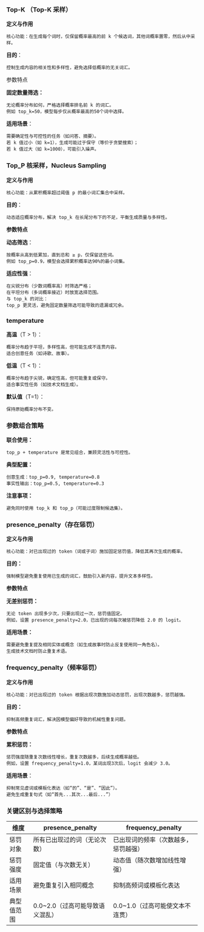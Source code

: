 ### Top-K （Top-K 采样）

**定义与作用**

    核心功能：在生成每个词时，仅保留概率最高的前 k 个候选词，其他词概率置零，然后从中采样。

**目的**：

    控制生成内容的相关性和多样性，避免选择低概率的无关词汇。

参数特点

**固定数量筛选：**

    无论概率分布如何，严格选择概率排名前 k 的词汇。
    例如 top_k=50，模型每步仅从概率最高的50个词中选择。

**适用场景**：

    需要确定性与可控性的任务（如问答、摘要）。
    若 k 值过小（如 k=1），生成可能过于保守（等价于贪婪搜索）；
    若 k 值过大（如 k=1000），可能引入噪声。

### Top_P 核采样，Nucleus Sampling

**定义与作用**

    核心功能：从累积概率超过阈值 p 的最小词汇集合中采样。

**目的**：

    动态适应概率分布，解决 top_k 在长尾分布下的不足，平衡生成质量与多样性。

**参数特点**

**动态筛选**：

    按概率从高到低累加，直到总和 ≥ p，仅保留这些词。
    例如 top_p=0.9，模型会选择累积概率达90%的最小词集。

**适应性强**：

    在尖锐分布（少数词概率高）时筛选严格；
    在平坦分布（多词概率接近）时放宽选择范围。
    与 top_k 的对比：
    top_p 更灵活，避免固定数量筛选可能导致的遗漏或冗余。

### temperature

**高温**（T > 1）：

    概率分布趋于平坦，多样性高，但可能生成不连贯内容。
    适合创意任务（如诗歌、故事）。

**低温**（T < 1）：

    概率分布趋于尖锐，确定性高，但可能重复或保守。
    适合事实性任务（如技术文档生成）。

**默认值**（T=1）：

    保持原始概率分布不变。

### 参数组合策略

**联合使用：**

    top_p + temperature 是常见组合，兼顾灵活性与可控性。

**典型配置：**

    创意生成：top_p=0.9, temperature=0.8
    事实性输出：top_p=0.5, temperature=0.3

**注意事项：**

    避免同时使用 top_k 和 top_p（可能过度限制候选集）。


### presence_penalty（存在惩罚）

**定义与作用**

    核心功能：对已出现过的 token（词或子词）施加固定惩罚值，降低其再次生成的概率。

**目的：**

    强制模型避免重复使用已生成的词汇，鼓励引入新内容，提升文本多样性。

**参数特点**

**无差别惩罚：**

    无论 token 出现多少次，只要出现过一次，惩罚值固定。
    例如，设置 presence_penalty=2.0，已出现的词每次被惩罚降低 2.0 的 logit。

**适用场景：**

    需要避免重复提及相同实体或概念（如生成故事时防止反复使用同一角色名）。
    生成技术文档时防止重复术语。

### frequency_penalty（频率惩罚）

**定义与作用**

    核心功能：对已出现过的 token 根据出现次数施加动态惩罚，出现次数越多，惩罚越强。

**目的：**

    抑制高频重复词汇，解决因模型偏好导致的机械性重复问题。

**参数特点**

**累积惩罚：**

    惩罚强度随重复次数线性增长，重复次数越多，后续生成概率越低。
    例如，设置 frequency_penalty=1.0，某词出现3次后，logit 会减少 3.0。

**适用场景**：

    抑制常见虚词或模板化表达（如“的”、“是”、“因此”）。
    避免生成重复句式（如“首先...其次...最后...”）


### 关键区别与选择策略

| 维度                | presence_penalty                | frequency_penalty               |
|---------------------|-------------------------------------|--------------------------------------|
| 惩罚对象        | 所有已出现过的词（无论次数）        | 已出现词的频率（次数越多，惩罚越强） |
| 惩罚强度        | 固定值（与次数无关）                | 动态值（随次数增加线性增强）         |
| 适用场景        | 避免重复引入相同概念                | 抑制高频词或模板化表达               |
| 典型值范围      | 0.0~2.0（过高可能导致语义混乱）     | 0.0~1.0（过高可能使文本不连贯）      |

